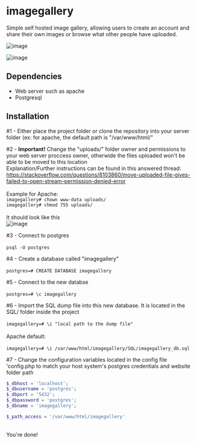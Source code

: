 # imagegallery

Simple self hosted image gallery, allowing users to create an account and share their own images or browse what other people have uploaded.

![image](https://github.com/odavidsons/imagegallery/assets/122760540/a75fa31a-9eca-4df3-acb8-14158c5d0e3a)

![image](https://github.com/odavidsons/imagegallery/assets/122760540/326271a7-5732-4ceb-8184-8a4061a39b8e)

## Dependencies
- Web server such as apache <br>
- Postgresql

## Installation
#1 - Either place the project folder or clone the repository into your server folder (ex: for apache, the default path is "/var/www/html/"

#2 - <b>Important!</b> Change the "uploads/" folder owner and permissions to your web server proccess owner, otherwide the files uploaded won't be able to be moved to this location <br>
Explanation/Further instructions can be found in this answered thread: https://stackoverflow.com/questions/8103860/move-uploaded-file-gives-failed-to-open-stream-permission-denied-error <br><br>
Example for Apache: <br>
`imagegallery# chown www-data uploads/` <br>
`imagegallery# chmod 755 uploads/` <br><br>
It should look like this <br>
![image](https://github.com/odavidsons/imagegallery/assets/122760540/d76a2ea3-7ee8-4969-aab5-8525db991681)

#3 - Connect to postgres <br><br>
`psql -U postgres`

#4 - Create a database called "imagegallery" <br><br>
`postgres=# CREATE DATABASE imagegallery` <br>

#5 - Connect to the new databse <br><br>
`postgres=# \c imagegallery`

#6 - Import the SQL dump file into this new database. It is located in the SQL/ folder inside the project <br><br>
`imagegallery=# \i "local path to the dump file"` <br><br>
Apache default: <br><br>
`imagegallery=# \i /var/www/html/imagegallery/SQL/imagegallery_db.sql`

#7 - Change the configuration variables located in the config file 'config.php to match your host system's postgres credentials and website folder path <br>
```php
$_dbhost = 'localhost';
$_dbusername = 'postgres';
$_dbport = '5432';
$_dbpassword = 'postgres';
$_dbname = 'imagegallery';

$_path_access = '/var/www/html/imagegallery'
``` 
<br>
You're done!
